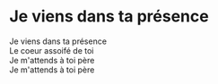 # Je viens dans ta présence

Je viens dans ta présence  
Le coeur assoifé de toi  
Je m'attends à toi père  
Je m'attends à toi père  
